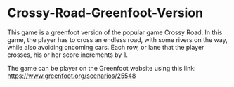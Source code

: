 # Crossy-Road-Greenfoot-Version

This game is a greenfoot version of the popular game Crossy Road. In this game, the player has to cross an endless road, with some rivers on the way, while also avoiding oncoming cars. Each row, or lane that the player crosses, his or her score increments by 1.

The game can be player on the Greenfoot website using this link: https://www.greenfoot.org/scenarios/25548
